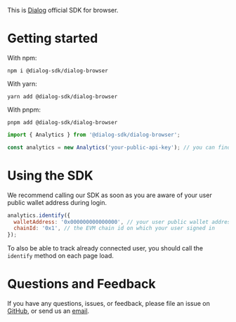 This is [Dialog](askdialog.com) official SDK for browser.

# Getting started

With npm:

`npm i @dialog-sdk/dialog-browser`

With yarn:

`yarn add @dialog-sdk/dialog-browser`

With pnpm:

`pnpm add @dialog-sdk/dialog-browser`

```js
import { Analytics } from '@dialog-sdk/dialog-browser';

const analytics = new Analytics('your-public-api-key'); // you can find your public API key in your organization settings
```

# Using the SDK

We recommend calling our SDK as soon as you are aware of your user public wallet address during login.

```js
analytics.identify({
  walletAddress: '0x000000000000000', // your user public wallet address
  chainId: '0x1', // the EVM chain id on which your user signed in
});
```

To also be able to track already connected user, you should call the `identify` method on each page load.

# Questions and Feedback

If you have any questions, issues, or feedback, please file an issue on [GitHub](https://github.com/askdialog/dialog-sdk/issues), or send us an [email](mailto:contact@askdialog.com).
